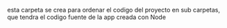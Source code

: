 esta carpeta se crea para ordenar el codigo del proyecto en sub carpetas, que tendra el codigo fuente de la app creada con Node